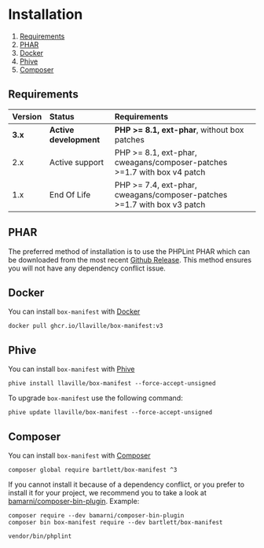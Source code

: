 # Installation

1. [Requirements](#requirements)
1. [PHAR](#phar)
1. [Docker](#docker)
1. [Phive](#phive)
1. [Composer](#composer)

## Requirements

| Version | Status                                    | Requirements                                                            |
|:--------|:------------------------------------------|:------------------------------------------------------------------------|
| **3.x** | **Active development**                    | **PHP >= 8.1, ext-phar**, without box patches                           |
| 2.x     | Active support                            | PHP >= 8.1, ext-phar, cweagans/composer-patches >=1.7 with box v4 patch |
| 1.x     | End Of Life                               | PHP >= 7.4, ext-phar, cweagans/composer-patches >=1.7 with box v3 patch |

## PHAR

The preferred method of installation is to use the PHPLint PHAR which can be downloaded from the most recent
[Github Release][releases]. This method ensures you will not have any dependency conflict issue.

## Docker

You can install `box-manifest` with [Docker][docker]

```shell
docker pull ghcr.io/llaville/box-manifest:v3
```

## Phive

You can install `box-manifest` with [Phive][phive]

```shell
phive install llaville/box-manifest --force-accept-unsigned
```

To upgrade `box-manifest` use the following command:

```shell
phive update llaville/box-manifest --force-accept-unsigned
```

## Composer

You can install `box-manifest` with [Composer][composer]

```shell
composer global require bartlett/box-manifest ^3
```

If you cannot install it because of a dependency conflict, or you prefer to install it for your project, we recommend
you to take a look at [bamarni/composer-bin-plugin][bamarni/composer-bin-plugin]. Example:

```shell
composer require --dev bamarni/composer-bin-plugin
composer bin box-manifest require --dev bartlett/box-manifest

vendor/bin/phplint
```

[releases]: https://github.com/llaville/box-manifest/releases
[composer]: https://getcomposer.org
[bamarni/composer-bin-plugin]: https://github.com/bamarni/composer-bin-plugin
[phive]: https://github.com/phar-io/phive
[docker]: https://docs.docker.com/get-docker/
